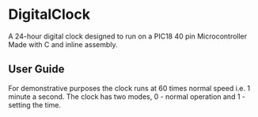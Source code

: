 # DigitalClock
A 24-hour digital clock designed to run on a PIC18 40 pin Microcontroller Made with C and inline assembly.

## User Guide

For demonstrative purposes the clock runs at 60 times normal speed i.e. 1 minute a second.
The clock has two modes, 0 - normal operation and 1 - setting the time.
